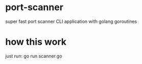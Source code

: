 # port-scanner
super fast port scanner CLI application with golang goroutines
# how this work
just run: go run scanner.go
